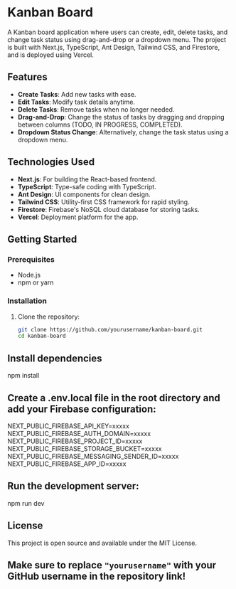 # Kanban Board

A Kanban board application where users can create, edit, delete tasks, and change task status using drag-and-drop or a dropdown menu. The project is built with Next.js, TypeScript, Ant Design, Tailwind CSS, and Firestore, and is deployed using Vercel.

## Features
- **Create Tasks**: Add new tasks with ease.
- **Edit Tasks**: Modify task details anytime.
- **Delete Tasks**: Remove tasks when no longer needed.
- **Drag-and-Drop**: Change the status of tasks by dragging and dropping between columns (TODO, IN PROGRESS, COMPLETED).
- **Dropdown Status Change**: Alternatively, change the task status using a dropdown menu.

## Technologies Used
- **Next.js**: For building the React-based frontend.
- **TypeScript**: Type-safe coding with TypeScript.
- **Ant Design**: UI components for clean design.
- **Tailwind CSS**: Utility-first CSS framework for rapid styling.
- **Firestore**: Firebase's NoSQL cloud database for storing tasks.
- **Vercel**: Deployment platform for the app.

## Getting Started

### Prerequisites
- Node.js
- npm or yarn

### Installation

1. Clone the repository:
   ```bash
   git clone https://github.com/yourusername/kanban-board.git
   cd kanban-board

## Install dependencies
npm install

## Create a .env.local file in the root directory and add your Firebase configuration:
NEXT_PUBLIC_FIREBASE_API_KEY=xxxxx
NEXT_PUBLIC_FIREBASE_AUTH_DOMAIN=xxxxx
NEXT_PUBLIC_FIREBASE_PROJECT_ID=xxxxx
NEXT_PUBLIC_FIREBASE_STORAGE_BUCKET=xxxxx
NEXT_PUBLIC_FIREBASE_MESSAGING_SENDER_ID=xxxxx
NEXT_PUBLIC_FIREBASE_APP_ID=xxxxx

## Run the development server:
npm run dev

## License
This project is open source and available under the MIT License.


## Make sure to replace `"yourusername"` with your GitHub username in the repository link!

